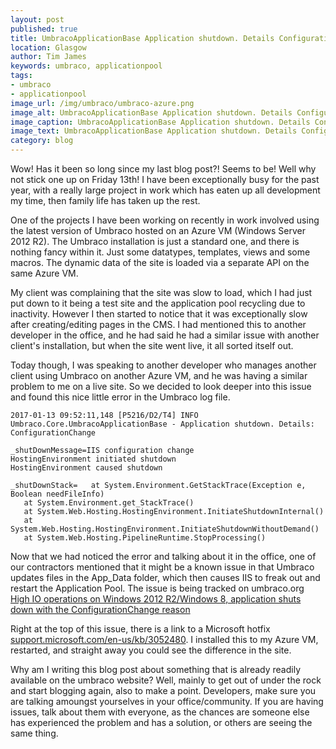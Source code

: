 ```yaml
---
layout: post
published: true
title: UmbracoApplicationBase Application shutdown. Details ConfigurationChange
location: Glasgow
author: Tim James
keywords: umbraco, applicationpool
tags:
- umbraco
- applicationpool
image_url: /img/umbraco/umbraco-azure.png
image_alt: UmbracoApplicationBase Application shutdown. Details ConfigurationChange
image_caption: UmbracoApplicationBase Application shutdown. Details ConfigurationChange
image_text: UmbracoApplicationBase Application shutdown. Details ConfigurationChange
category: blog
---
```


Wow! Has it been so long since my last blog post?! Seems to be! Well why not stick one up on Friday 13th! I have been exceptionally busy for the past year, with a really large project in work which has eaten up all development my time, then family life has taken up the rest.

One of the projects I have been working on recently in work involved using the latest version of Umbraco hosted on an Azure VM (Windows Server 2012 R2). The Umbraco installation is just a standard one, and there is nothing fancy within it. Just some datatypes, templates, views and some macros.
The dynamic data of the site is loaded via a separate API on the same Azure VM.

My client was complaining that the site was slow to load, which I had just put down to it being a test site and the application pool recycling due to inactivity. However I then started to notice that it was exceptionally slow after creating/editing pages in the CMS. I had mentioned this to another developer in the office, and he had said he had a similar issue with another client's installation, but when the site went live, it all sorted itself out.

Today though, I was speaking to another developer who manages another client using Umbraco on another Azure VM, and he was having a similar problem to me on a live site. So we decided to look deeper into this issue and found this nice little error in the Umbraco log file.

    2017-01-13 09:52:11,148 [P5216/D2/T4] INFO  Umbraco.Core.UmbracoApplicationBase - Application shutdown. Details: ConfigurationChange

    _shutDownMessage=IIS configuration change
    HostingEnvironment initiated shutdown
    HostingEnvironment caused shutdown

    _shutDownStack=   at System.Environment.GetStackTrace(Exception e, Boolean needFileInfo)
       at System.Environment.get_StackTrace()
       at System.Web.Hosting.HostingEnvironment.InitiateShutdownInternal()
       at System.Web.Hosting.HostingEnvironment.InitiateShutdownWithoutDemand()
       at System.Web.Hosting.PipelineRuntime.StopProcessing()

<!--excerpt-->

Now that we had noticed the error and talking about it in the office, one of our contractors mentioned that it might be a known issue in that Umbraco updates files in the App_Data folder, which then causes IIS to freak out and restart the Application Pool. The issue is being tracked on umbraco.org [High IO operations on Windows 2012 R2/Windows 8, application shuts down with the ConfigurationChange reason](http://issues.umbraco.org/issue/U4-6338)

Right at the top of this issue, there is a link to a Microsoft hotfix [support.microsoft.com/en-us/kb/3052480](https://support.microsoft.com/en-us/kb/3052480). I installed this to my Azure VM, restarted, and straight away you could see the difference in the site.

Why am I writing this blog post about something that is already readily available on the umbraco website? Well, mainly to get out of under the rock and start blogging again, also to make a point. Developers, make sure you are talking amoungst yourselves in your office/community. If you are having issues, talk about them with everyone, as the chances are someone else has experienced the problem and has a solution, or others are seeing the same thing.
